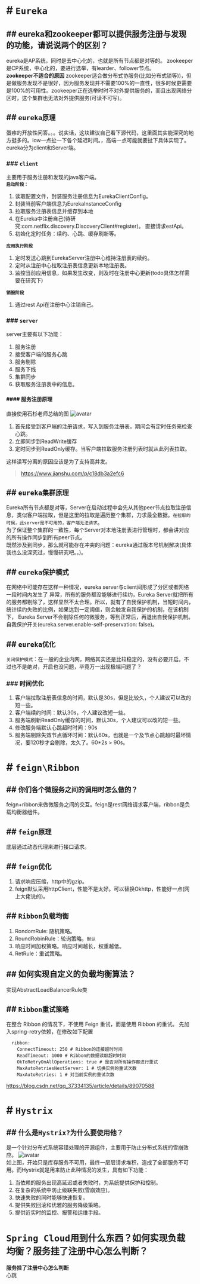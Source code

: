 # # `Eureka`
##  ## eureka和zookeeper都可以提供服务注册与发现的功能，请说说两个的区别？
eureka是AP系统，同时是去中心化的，也就是所有节点都是对等的。
zookeeper是CP系统，中心化的，要进行选举，有learder、follower节点。    
**zookeeper不适合的原因**
zookeeper适合做分布式协服务(比如分布式锁等))，但是做服务发现不是很好，因为服务发现并不需要100%的一直性，很多时候更需要是100%的可用性。zookeeper正在选举时时不对外提供服务的，而且出现网络分区时，这个集群也无法对外提供服务(可读不可写)。

## ## `eureka原理`
蛋疼的开放性问答。。。说实话，这块建议自己看下源代码，这里面其实能深究的地方挺多的。low一点扯一下各个延迟时间。，高端一点可能就要扯下具体实现了。
eureka分为client和Server端。     
### ### `client`
主要用于服务注册和发现的java客户端。   
**`启动阶段：`**
1. 读取配置文件，封装服务注册信息为EurekaClientConfig。
2. 封装当前客户端信息为EurekaInstanceConfig
3. 拉取服务注册表信息并缓存到本地
4. 在Eureka中注册自己(待研究:com.netflix.discovery.DiscoveryClient#register)。
直接请求estApi。
5. 初始化定时任务：续约、心跳、缓存刷新等。

**`应用执行阶段`**
1. 定时发送心跳到EurekaServer注册中心维持注册表的续约。
2. 定时从注册中心拉取注册表信息更新本地注册表。
3. 监控当前应用信息，如果发生改变，则及时在注册中心更新(todo具体怎样需要在研究下)

**`销毁阶段`**
1. 通过rest Api在注册中心注销自己。

### ### `server`
server主要有以下功能：
1. 服务注册
2. 接受客户端的服务心跳
3. 服务剔除
4. 服务下线
5. 集群同步
6. 获取服务注册表中的信息。
#### ####  服务注册原理
直接使用石杉老师总结的图
![avatar](https://s2.ax1x.com/2019/10/13/uxpAHO.jpg)
1. 首先接受到客户端的注册请求，写入到服务注册表，期间会有定时任务来检查心跳。
2. 立即同步到ReadWrite缓存
3. 定时同步到ReadOnly缓存。当客户端拉取服务注册列表时就从此列表拉取。

这样读写分离的原因应该是为了支持高并发。

> https://www.jianshu.com/p/c18db3a2efc6

## ## `eureka集群原理`
Eureka所有节点都是对等，Server在启动过程中会先从其他peer节点拉取注册信息，类似客户端拉取，但是这里的拉取是遍历整个集群，力求最全数据。`在拉取的时候，此server是不可用的，客户端无法请求`。   
为了保证整个集群的一致性，每个Server对本地注册表进行管理时，都会讲对应的所有操作同步到所有peer节点。   
既然涉及到同步，那么就可能存在冲突的问题：eureka通过版本号机制解决(具体我也么没深究过，慢慢研究吧。。)。 

## ## `eureka保护模式`
在网络中可能存在这样一种情况，eureka server与client间形成了分区或者网络一段时间内发生了 异常，所有的服务都没能够进行续约，Eureka Server就把所有的服务都剔除了，这样显然不太合理。所以，就有了自我保护机制，当短时间内，统计续约失败的比例，如果达到一定阈值，则会触发自我保护的机制，在该机制下， Eureka Server不会剔除任何的微服务，等到正常后，再退出自我保护机制。自我保护开关(eureka.server.enable-self-preservation: false)。

## ## `eureka优化`
`关闭保护模式`：在一般的企业内网，网络其实还是比较稳定的，没有必要开启。不过也不是绝对，开启也没问题，毕竟万一出现极端问题了？
### ### 时间优化
1. 客户端拉取注册表信息的时间，默认是30s，但是比较久，个人建议可以改的短一些。
2. 客户端续约时间：默认30s，个人建议改短一些。
3. 服务端刷新ReadOnly缓存的时间，默认30s，个人建议可以改的短一些。
4. 修改服务端默认心跳超时时间：90s
5. 服务端剔除失效节点循环时间：默认60s，也就是一个及节点心跳超时最坏情况，要120秒才会剔除，太久了。60*2s > 90s。


# # `feign\Ribbon`
## ## `你们各个微服务之间的调用时怎么做的？`
feign+ribbon来做微服务之间的交互。feign是rest网络请求客户端，ribbon是负载均衡器组件。

## ## `feign原理`
底层通过动态代理来进行接口请求。

## ## `feign优化`
1. 请求响应压缩，http中的gzip。
2. feign默认采用httpClient，性能不是太好。可以替换Okhttp，性能好一点(网上大佬说的)。

## ## `Ribbon负载均衡`
1. RondomRule: 随机策略。
2. RoundRobinRule：轮询策略。`默认`
3. 响应时间加权策略。响应时间越长，权重越低。
4. RetRule：重试策略。

## ## 如何实现自定义的负载均衡算法？
实现AbstractLoadBalancerRule类

## ## `Ribbon重试策略`
在整合 Ribbon 的情况下，不使用 Feign 重试，而是使用 Ribbon 的重试。
先加入spring-retry依赖，在修改如下配置
```
  ribbon:
    ConnectTimeout: 250 # Ribbon的连接超时时间
    ReadTimeout: 1000 # Ribbon的数据读取超时时间
    OkToRetryOnAllOperations: true # 是否对所有操作都进行重试
    MaxAutoRetriesNextServer: 1 # 切换实例的重试次数
    MaxAutoRetries: 1 # 对当前实例的重试次数
```
https://blog.csdn.net/qq_37334135/article/details/89070588


# # `Hystrix`
## ## `什么是Hystrix?为什么要使用他？`
是一个针对分布式系统容错处理的开源组件，主要用于防止分布式系统的雪崩效应。
![avatar](https://s2.ax1x.com/2019/10/13/uxGuTO.jpg)   
如上图，开始只是库存服务不可用，最终一层层请求堆积，造成了全部服务不可用。而Hystrix就是用来防止此种情况的发生，具有如下功能：
1. 当依赖的服务出现高延迟或者失败时，为系统提供保护和控制。
2. 在复杂的系统中防止级联失败(雪崩效应)。
3. 快速失败的同时能够快速恢复。
4. 提供失败回滚和优雅的服务降级策略。
5. 提供近实时的监控、报警和运维手段。




# `Spring Cloud用到什么东西？如何实现负载均衡？服务挂了注册中心怎么判断？`
**服务挂了注册中心怎么判断**   
心跳

